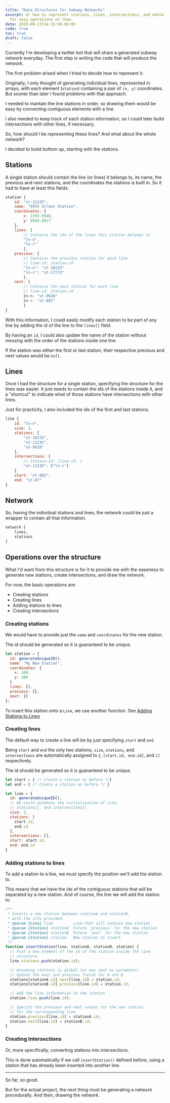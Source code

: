 ```yaml
---
title: "Data Structures for Subway Networks"
excerpt: Or how to represent stations, lines, intersections, and whole networks
  for easy operations on them.
date: 2019-09-11T14:15:58-05:00
code: true
toc: true
draft: false
---
```


Currently I'm developing a twitter bot that will share a generated subway network everyday.
The first step is writing the code that will produce the network.

The first problem arised when I tried to decide how to represent it.

Originally, I only thought of generating individual lines, represented in arrays, with
each element (`station`) containing a pair of `(x, y)` coordinates. But sooner than later I
found problems with that approach.

I needed to mantain the line stations in order, so drawing them would be easy by connecting
contiguous elements with a line.

I also needed to keep track of each station information, so I could later build intersections
with other lines, if necessary.

So, how should I be representing these lines? And what about the whole network?

I decided to build bottom up, starting with the stations.

## Stations

A single station should contain the line (or lines) it belongs to, its name, the previous and
next stations, and the coordinates the stations is built in. So it had to have at least this fields:

```js
station {
    id: "st-11235",
    name: "59th Street Station",
    coordinates: {
        x: 2293.9948,
        y: 9848.8817
    },
    lines: [
        // Contains the ids of the lines this station belongs to
        "ln-n",
        "ln-r"
        ],
    previous: {
        // Contains the previous station for each line
        // line-id: station-id
        "ln-n": "st-18233"
        "ln-r": "st-17772"
        },
    next: {
        // Contains the next station for each line
        // line-id: station-id
        ln-n: "st-9928"
        ln-r: "st-887"
        }
}
```

With this information, I could easily modify each station to be part of any line by adding the id of the
line to the `lines[]` field.

By having an `id`, I could also update the name of the station without messing with the order of the stations
inside one line.

If the station was either the first or last station, their respective previous and next values would be `null`.

## Lines

Once I had the structure for a single station, specifying the structure for the lines was easier.
It just needs to contain the ids of the stations inside it, and a "shortcut" to indicate what
of those stations have intersections with other lines.

Just for practicity, I also included the ids of the first and last stations.

```js
line {
    id: "ln-n",
    size: 3,
    stations: [
        "st-18233",
        "st-11235",
        "st-9928"
    ],
    intersections: {
        // station-id: [line-id, ]
        "st-11235": ["ln-r"]
    }
    start: "st-982",
    end: "st-87"
}
```

## Network

So, having the individual stations and lines, the network could be just a wrapper to contain
all that information.

```js
network {
    lines,
    stations
]
```

## Operations over the structure

What I'd want from this structure is for it to provide me with the easeness to generate new 
stations, create intersections, and draw the network.
 
For now, the basic operations are:

- Creating stations
- Creating lines
- Adding stations to lines
- Creating intersections

### Creating stations

We would have to provide just the `name` and `coordinates` for the new station.

The id should be generated so it is guaranteed to be unique.

```js
let station = {
  id: generateUniqueID(),
  name: "My New Station",
  coordinates: {
    x: 100,
    y: 200
  }
  lines: [],
  previous: {},
  next: {}
};
```


To insert this station onto a `Line`, we use another function. See 
[Adding Stations to Lines](#adding-stations-to-lines)


### Creating lines

The default way to create a line will be by just specifying `start` and `end`.

Being `start` and `end` the only two stations, `size`, `stations`, and 
`intersections` are automatically assigned to `2`, `[start.id, end.id]`,
and `[]` respectively.

The id should be generated so it is guaranteed to be unique.

```js
let start = { /* Create a station as before */}
let end = { /* Create a station as before */ }

let line = {
  id: generateUniqueID(),
  // We could automate the initialization of size,
  // stations[], and intersections[]
  size: 2,
  stations: [
    start.id,
    end.id
  ],
  intersections: [],
  start: start.id,
  end: end.id
}
```

### Adding stations to lines

To add a station to a line, we must specify the position we'll add the station to.

This means that we have the ids of the contiguous stations that will be separated by a
new station. And of course, the line we will add the station to.

```js
/**
 * Inserts a new station between stationA and stationB,
 * with the info provided.
 * @param {Line} line         Line that will contain new station
 * @param {Station} stationA  Future `previous` for the new station
 * @param {Station} stationB  Future `next` for the new station
 * @param {Station} station   New station to insert
 */
function insertStation(line, stationA, stationB, station) {
  // Push a new element of the id of the station inside the line
  // structure 
  line.stations.push(station.id);

  // Assuming stations is global (or was sent as parameter)
  // Update the next and previous fields for A and B
  stations[stationA.id].next[line.id] = station.id;
  stations[stationB.id].previous[line.id] = station.id;

  // Add the line information to the station
  station.line.push(line.id);

  // Specify the previous and next values for the new station
  // for the corresponding line
  station.previous[line.id] = stationA.id;
  station.next[line.id] = stationB.id;
}
```

### Creating Intersections

Or, more specifically, converting stations into intersections.

This is done automatically if we call `insertStation()` defined before,
using a station that has already been inserted into another line.

---

So far, so good.

But for the actual project, the next thing must be generating a network
procedurally. And then, drawing the network.